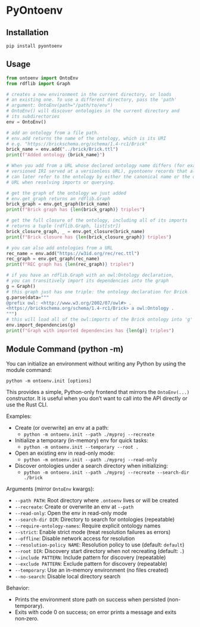 # PyOntoenv

## Installation

`pip install pyontoenv`

## Usage

```python
from ontoenv import OntoEnv
from rdflib import Graph

# creates a new environment in the current directory, or loads
# an existing one. To use a different directory, pass the 'path'
# argument: OntoEnv(path="/path/to/env")
# OntoEnv() will discover ontologies in the current directory and
# its subdirectories
env = OntoEnv()

# add an ontology from a file path.
# env.add returns the name of the ontology, which is its URI
# e.g. "https://brickschema.org/schema/1.4-rc1/Brick"
brick_name = env.add("../brick/Brick.ttl")
print(f"Added ontology {brick_name}")

# When you add from a URL whose declared ontology name differs (for example a
# versioned IRI served at a versionless URL), pyontoenv records that alias. You
# can later refer to the ontology by either the canonical name or the original
# URL when resolving imports or querying.

# get the graph of the ontology we just added
# env.get_graph returns an rdflib.Graph
brick_graph = env.get_graph(brick_name)
print(f"Brick graph has {len(brick_graph)} triples")

# get the full closure of the ontology, including all of its imports
# returns a tuple (rdflib.Graph, list[str])
brick_closure_graph, _ = env.get_closure(brick_name)
print(f"Brick closure has {len(brick_closure_graph)} triples")

# you can also add ontologies from a URL
rec_name = env.add("https://w3id.org/rec/rec.ttl")
rec_graph = env.get_graph(rec_name)
print(f"REC graph has {len(rec_graph)} triples")

# if you have an rdflib.Graph with an owl:Ontology declaration,
# you can transitively import its dependencies into the graph
g = Graph()
# this graph just has one triple: the ontology declaration for Brick
g.parse(data="""
@prefix owl: <http://www.w3.org/2002/07/owl#> .
<https://brickschema.org/schema/1.4-rc1/Brick> a owl:Ontology .
""")
# this will load all of the owl:imports of the Brick ontology into 'g'
env.import_dependencies(g)
print(f"Graph with imported dependencies has {len(g)} triples")
```

## Module Command (python -m)

You can initialize an environment without writing any Python by using the module command:

```
python -m ontoenv.init [options]
```

This provides a simple, Python-only frontend that mirrors the `OntoEnv(...)` constructor. It is useful when you don’t want to call into the API directly or use the Rust CLI.

Examples:

- Create (or overwrite) an env at a path:
  - `python -m ontoenv.init --path ./myproj --recreate`
- Initialize a temporary (in-memory) env for quick tasks:
  - `python -m ontoenv.init --temporary --root .`
- Open an existing env in read-only mode:
  - `python -m ontoenv.init --path ./myproj --read-only`
- Discover ontologies under a search directory when initializing:
  - `python -m ontoenv.init --path ./myproj --recreate --search-dir ./brick`

Arguments (mirror `OntoEnv` kwargs):

- `--path PATH`: Root directory where `.ontoenv` lives or will be created
- `--recreate`: Create or overwrite an env at `--path`
- `--read-only`: Open the env in read-only mode
- `--search-dir DIR`: Directory to search for ontologies (repeatable)
- `--require-ontology-names`: Require explicit ontology names
- `--strict`: Enable strict mode (treat resolution failures as errors)
- `--offline`: Disable network access for resolution
- `--resolution-policy NAME`: Resolution policy to use (default: `default`)
- `--root DIR`: Discovery start directory when not recreating (default: `.`)
- `--include PATTERN`: Include pattern for discovery (repeatable)
- `--exclude PATTERN`: Exclude pattern for discovery (repeatable)
- `--temporary`: Use an in-memory environment (no files created)
- `--no-search`: Disable local directory search

Behavior:

- Prints the environment store path on success when persisted (non-temporary).
- Exits with code 0 on success; on error prints a message and exits non‑zero.
